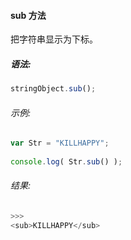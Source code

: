#### sub 方法

  把字符串显示为下标。

##### 语法:

  ```javascript
  stringObject.sub();
  ```

###### 示例:

  ```javascript
  var Str = "KILLHAPPY";
	  
  console.log( Str.sub() );
  ```

###### 结果:

  ```javascript
  >>>
  <sub>KILLHAPPY</sub>
  ```
